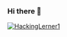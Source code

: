 ### Hi there 👋

<!--
**HackingLerner1/HackingLerner1** is a ✨ _special_ ✨ repository because its `README.md` (this file) appears on your GitHub profile.

Here are some ideas to get you started:

- 🔭 I’m currently working on ...
- 🌱 I’m currently learning ...
- 👯 I’m looking to collaborate on ...
- 🤔 I’m looking for help with ...
- 💬 Ask me about ...
- 📫 How to reach me: ...
- 😄 Pronouns: ...
- ⚡ Fun fact: ... I am Funny
-->

<p align="left"> <a href="https://github.com/ryo-ma/github-profile-trophy"><img src="https://github-profile-trophy.vercel.app/?username=HackingLerner1" alt="HackingLerner1" /></a> </p>

